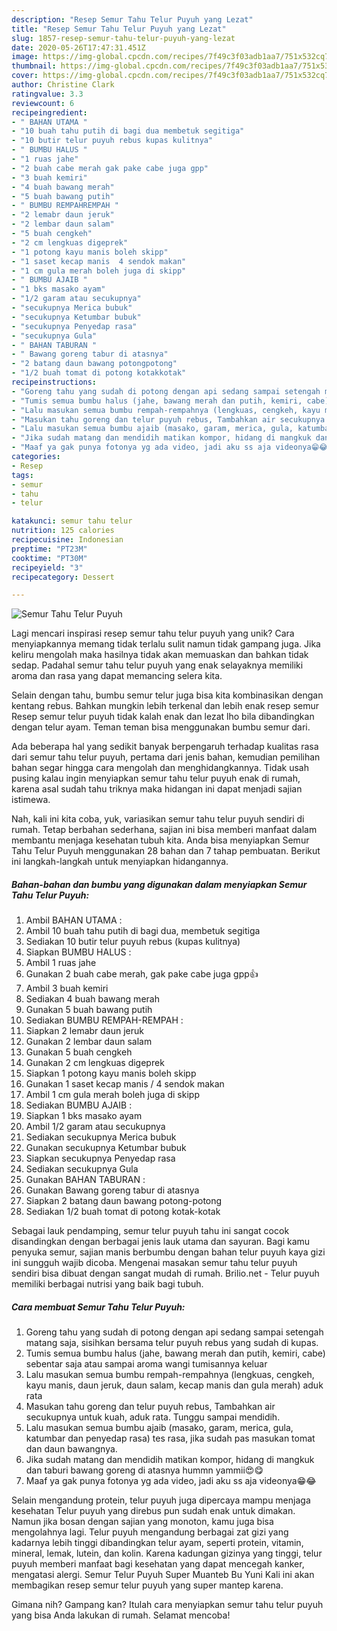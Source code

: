 ```yaml
---
description: "Resep Semur Tahu Telur Puyuh yang Lezat"
title: "Resep Semur Tahu Telur Puyuh yang Lezat"
slug: 1857-resep-semur-tahu-telur-puyuh-yang-lezat
date: 2020-05-26T17:47:31.451Z
image: https://img-global.cpcdn.com/recipes/7f49c3f03adb1aa7/751x532cq70/semur-tahu-telur-puyuh-foto-resep-utama.jpg
thumbnail: https://img-global.cpcdn.com/recipes/7f49c3f03adb1aa7/751x532cq70/semur-tahu-telur-puyuh-foto-resep-utama.jpg
cover: https://img-global.cpcdn.com/recipes/7f49c3f03adb1aa7/751x532cq70/semur-tahu-telur-puyuh-foto-resep-utama.jpg
author: Christine Clark
ratingvalue: 3.3
reviewcount: 6
recipeingredient:
- " BAHAN UTAMA "
- "10 buah tahu putih di bagi dua membetuk segitiga"
- "10 butir telur puyuh rebus kupas kulitnya"
- " BUMBU HALUS "
- "1 ruas jahe"
- "2 buah cabe merah gak pake cabe juga gpp"
- "3 buah kemiri"
- "4 buah bawang merah"
- "5 buah bawang putih"
- " BUMBU REMPAHREMPAH "
- "2 lemabr daun jeruk"
- "2 lembar daun salam"
- "5 buah cengkeh"
- "2 cm lengkuas digeprek"
- "1 potong kayu manis boleh skipp"
- "1 saset kecap manis  4 sendok makan"
- "1 cm gula merah boleh juga di skipp"
- " BUMBU AJAIB "
- "1 bks masako ayam"
- "1/2 garam atau secukupnya"
- "secukupnya Merica bubuk"
- "secukupnya Ketumbar bubuk"
- "secukupnya Penyedap rasa"
- "secukupnya Gula"
- " BAHAN TABURAN "
- " Bawang goreng tabur di atasnya"
- "2 batang daun bawang potongpotong"
- "1/2 buah tomat di potong kotakkotak"
recipeinstructions:
- "Goreng tahu yang sudah di potong dengan api sedang sampai setengah matang saja, sisihkan bersama telur puyuh rebus yang sudah di kupas."
- "Tumis semua bumbu halus (jahe, bawang merah dan putih, kemiri, cabe) sebentar saja atau sampai aroma wangi tumisannya keluar"
- "Lalu masukan semua bumbu rempah-rempahnya (lengkuas, cengkeh, kayu manis, daun jeruk, daun salam, kecap manis dan gula merah) aduk rata"
- "Masukan tahu goreng dan telur puyuh rebus, Tambahkan air secukupnya untuk kuah, aduk rata. Tunggu sampai mendidih."
- "Lalu masukan semua bumbu ajaib (masako, garam, merica, gula, katumbar dan penyedap rasa) tes rasa, jika sudah pas masukan tomat dan daun bawangnya."
- "Jika sudah matang dan mendidih matikan kompor, hidang di mangkuk dan taburi bawang goreng di atasnya hummn yammii😍😋"
- "Maaf ya gak punya fotonya yg ada video, jadi aku ss aja videonya😁😂"
categories:
- Resep
tags:
- semur
- tahu
- telur

katakunci: semur tahu telur 
nutrition: 125 calories
recipecuisine: Indonesian
preptime: "PT23M"
cooktime: "PT30M"
recipeyield: "3"
recipecategory: Dessert

---
```



![Semur Tahu Telur Puyuh](https://img-global.cpcdn.com/recipes/7f49c3f03adb1aa7/751x532cq70/semur-tahu-telur-puyuh-foto-resep-utama.jpg)

Lagi mencari inspirasi resep semur tahu telur puyuh yang unik? Cara menyiapkannya memang tidak terlalu sulit namun tidak gampang juga. Jika keliru mengolah maka hasilnya tidak akan memuaskan dan bahkan tidak sedap. Padahal semur tahu telur puyuh yang enak selayaknya memiliki aroma dan rasa yang dapat memancing selera kita.

Selain dengan tahu, bumbu semur telur juga bisa kita kombinasikan dengan kentang rebus. Bahkan mungkin lebih terkenal dan lebih enak resep semur Resep semur telur puyuh tidak kalah enak dan lezat lho bila dibandingkan dengan telur ayam. Teman teman bisa menggunakan bumbu semur dari.

Ada beberapa hal yang sedikit banyak berpengaruh terhadap kualitas rasa dari semur tahu telur puyuh, pertama dari jenis bahan, kemudian pemilihan bahan segar hingga cara mengolah dan menghidangkannya. Tidak usah pusing kalau ingin menyiapkan semur tahu telur puyuh enak di rumah, karena asal sudah tahu triknya maka hidangan ini dapat menjadi sajian istimewa.


Nah, kali ini kita coba, yuk, variasikan semur tahu telur puyuh sendiri di rumah. Tetap berbahan sederhana, sajian ini bisa memberi manfaat dalam membantu menjaga kesehatan tubuh kita. Anda bisa menyiapkan Semur Tahu Telur Puyuh menggunakan 28 bahan dan 7 tahap pembuatan. Berikut ini langkah-langkah untuk menyiapkan hidangannya.

<!--inarticleads1-->

##### Bahan-bahan dan bumbu yang digunakan dalam menyiapkan Semur Tahu Telur Puyuh:

1. Ambil  BAHAN UTAMA :
1. Ambil 10 buah tahu putih di bagi dua, membetuk segitiga
1. Sediakan 10 butir telur puyuh rebus (kupas kulitnya)
1. Siapkan  BUMBU HALUS :
1. Ambil 1 ruas jahe
1. Gunakan 2 buah cabe merah, gak pake cabe juga gpp👍
1. Ambil 3 buah kemiri
1. Sediakan 4 buah bawang merah
1. Gunakan 5 buah bawang putih
1. Sediakan  BUMBU REMPAH-REMPAH :
1. Siapkan 2 lemabr daun jeruk
1. Gunakan 2 lembar daun salam
1. Gunakan 5 buah cengkeh
1. Gunakan 2 cm lengkuas digeprek
1. Siapkan 1 potong kayu manis boleh skipp
1. Gunakan 1 saset kecap manis / 4 sendok makan
1. Ambil 1 cm gula merah boleh juga di skipp
1. Sediakan  BUMBU AJAIB :
1. Siapkan 1 bks masako ayam
1. Ambil 1/2 garam atau secukupnya
1. Sediakan secukupnya Merica bubuk
1. Gunakan secukupnya Ketumbar bubuk
1. Siapkan secukupnya Penyedap rasa
1. Sediakan secukupnya Gula
1. Gunakan  BAHAN TABURAN :
1. Gunakan  Bawang goreng tabur di atasnya
1. Siapkan 2 batang daun bawang potong-potong
1. Sediakan 1/2 buah tomat di potong kotak-kotak


Sebagai lauk pendamping, semur telur puyuh tahu ini sangat cocok disandingkan dengan berbagai jenis lauk utama dan sayuran. Bagi kamu penyuka semur, sajian manis berbumbu dengan bahan telur puyuh kaya gizi ini sungguh wajib dicoba. Mengenai masakan semur tahu telur puyuh sendiri bisa dibuat dengan sangat mudah di rumah. Brilio.net - Telur puyuh memiliki berbagai nutrisi yang baik bagi tubuh. 

<!--inarticleads2-->

##### Cara membuat Semur Tahu Telur Puyuh:

1. Goreng tahu yang sudah di potong dengan api sedang sampai setengah matang saja, sisihkan bersama telur puyuh rebus yang sudah di kupas.
1. Tumis semua bumbu halus (jahe, bawang merah dan putih, kemiri, cabe) sebentar saja atau sampai aroma wangi tumisannya keluar
1. Lalu masukan semua bumbu rempah-rempahnya (lengkuas, cengkeh, kayu manis, daun jeruk, daun salam, kecap manis dan gula merah) aduk rata
1. Masukan tahu goreng dan telur puyuh rebus, Tambahkan air secukupnya untuk kuah, aduk rata. Tunggu sampai mendidih.
1. Lalu masukan semua bumbu ajaib (masako, garam, merica, gula, katumbar dan penyedap rasa) tes rasa, jika sudah pas masukan tomat dan daun bawangnya.
1. Jika sudah matang dan mendidih matikan kompor, hidang di mangkuk dan taburi bawang goreng di atasnya hummn yammii😍😋
1. Maaf ya gak punya fotonya yg ada video, jadi aku ss aja videonya😁😂


Selain mengandung protein, telur puyuh juga dipercaya mampu menjaga kesehatan Telur puyuh yang direbus pun sudah enak untuk dimakan. Namun jika bosan dengan sajian yang monoton, kamu juga bisa mengolahnya lagi. Telur puyuh mengandung berbagai zat gizi yang kadarnya lebih tinggi dibandingkan telur ayam, seperti protein, vitamin, mineral, lemak, lutein, dan kolin. Karena kadungan gizinya yang tinggi, telur puyuh memberi manfaat bagi kesehatan yang dapat mencegah kanker, mengatasi alergi. Semur Telur Puyuh Super Muanteb Bu Yuni Kali ini akan membagikan resep semur telur puyuh yang super mantep karena. 

Gimana nih? Gampang kan? Itulah cara menyiapkan semur tahu telur puyuh yang bisa Anda lakukan di rumah. Selamat mencoba!
